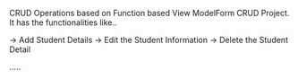 CRUD Operations based on Function based View ModelForm CRUD Project.
It has the functionalities like..

-> Add Student Details
-> Edit the Student Information
-> Delete the Student Detail

.....

